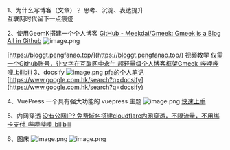 1、为什么写博客（文章）？
思考、沉淀、表达提升  
互联网时代留下一点痕迹

2、使用GeemK搭建一个个人博客
[GitHub - Meekdai/Gmeek: Gmeek is a Blog All in Github](https://github.com/Meekdai/Gmeek)
![image.png](https://cdn.nlark.com/yuque/0/2024/png/27304273/1719499977491-41dbc9a4-5bb7-4a40-acae-71f0a9e071b3.png#averageHue=%23fefdfc&clientId=u8ec0351e-350c-4&from=paste&height=422&id=u8415621b&originHeight=422&originWidth=1104&originalType=binary&ratio=1&rotation=0&showTitle=false&size=27317&status=done&style=none&taskId=ubd936f98-07e6-4fe7-aa43-72c6bcb5e74&title=&width=1104)

[https://bloggt.pengfanao.top/](https://bloggt.pengfanao.top/)
视频教学
[仅需一个Github账号，让文字在互联网中永生 超轻量级个人博客框架Gmeek_哔哩哔哩_bilibili](https://www.bilibili.com/video/BV1GM4m1m7ZD/?spm_id_from=333.1007.top_right_bar_window_history.content.click&vd_source=f573094b123fadd0c16f71405046adfa)
3、docsify
![image.png](https://cdn.nlark.com/yuque/0/2024/png/27304273/1719536993457-fe17758b-d8b4-4498-b187-9fa925d0388a.png#averageHue=%23fcfbfb&clientId=uc7609180-22d5-4&from=paste&height=240&id=u3d403a11&originHeight=240&originWidth=812&originalType=binary&ratio=1&rotation=0&showTitle=false&size=17977&status=done&style=none&taskId=u3abcca6a-aaf6-4744-b025-90ffe94ec44&title=&width=812)
[pfa的个人笔记](https://blog.pengfanao.top/)
[https://www.google.com.hk/search?q=docsify](https://www.google.com.hk/search?q=docsify)

4、VuePress  一个具有强大功能的 vuepress 主题
![image.png](https://cdn.nlark.com/yuque/0/2024/png/27304273/1719537104496-b4971c99-996d-4a56-b9a2-0661fb8ad41f.png#averageHue=%23908458&clientId=uc7609180-22d5-4&from=paste&height=984&id=u00167330&originHeight=984&originWidth=1722&originalType=binary&ratio=1&rotation=0&showTitle=false&size=909762&status=done&style=none&taskId=u40847cc5-b3ad-4e39-9558-65bd0feec1f&title=&width=1722)
[快速上手](https://theme-hope.vuejs.press/zh/get-started/)

5、内网穿透
[没有公网IP? 免费域名搭建cloudflare内网穿透，不限流量，不用绑卡支付_哔哩哔哩_bilibili](https://www.bilibili.com/video/BV1H4421X7Wg/?vd_source=f573094b123fadd0c16f71405046adfa)

6、图床
![image.png](https://cdn.nlark.com/yuque/0/2024/png/27304273/1719498423161-03f8db51-bc8a-4a6b-b1ab-3588562858ed.png#averageHue=%235d5b57&clientId=u8ec0351e-350c-4&from=paste&height=448&id=ubfae2ad5&originHeight=448&originWidth=800&originalType=binary&ratio=1&rotation=0&showTitle=false&size=45436&status=done&style=none&taskId=uc4109f9a-58cf-4afb-a87c-1a8c7bbfe23&title=&width=800)
![image.png](https://cdn.nlark.com/yuque/0/2024/png/27304273/1719534293732-0dc15fb7-a1f2-421f-876d-47dd686710c1.png#averageHue=%23383d42&clientId=uc7609180-22d5-4&from=paste&height=641&id=uaa2a0911&originHeight=641&originWidth=919&originalType=binary&ratio=1&rotation=0&showTitle=false&size=45716&status=done&style=none&taskId=u93248980-15d0-4810-b11a-6488e0526bc&title=&width=919)
